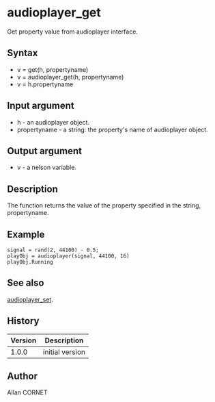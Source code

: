 

# audioplayer_get

Get property value from audioplayer interface.

## Syntax

- v = get(h, propertyname)
- v = audioplayer_get(h, propertyname)
- v = h.propertyname

## Input argument

 - h - an audioplayer object.
 - propertyname - a string: the property's name of audioplayer object.

## Output argument

 - v - a nelson variable.

## Description


  <p>The function returns the value of the property specified in the string, propertyname.</p>


## Example

```Nelson
signal = rand(2, 44100) - 0.5;
playObj = audioplayer(signal, 44100, 16)
playObj.Running
```

## See also

[audioplayer_set](audioplayer_set.md).
## History

|Version|Description|
|------|------|
|1.0.0|initial version|


## Author

Allan CORNET



